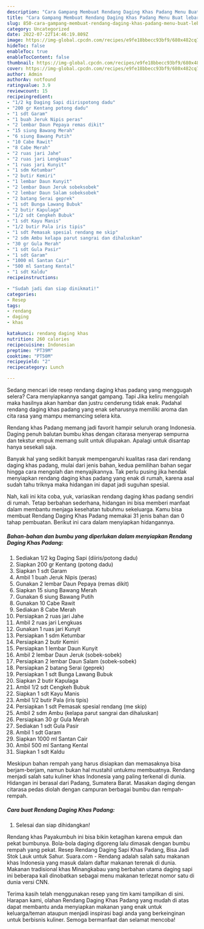 ```yaml
---
description: "Cara Gampang Membuat Rendang Daging Khas Padang Menu Buat lebaran"
title: "Cara Gampang Membuat Rendang Daging Khas Padang Menu Buat lebaran"
slug: 850-cara-gampang-membuat-rendang-daging-khas-padang-menu-buat-lebaran
category: Uncategorized
date: 2022-07-22T14:46:19.809Z
image: https://img-global.cpcdn.com/recipes/e9fe18bbecc93bf9/680x482cq70/rendang-daging-khas-padang-foto-resep-utama.jpg
hideToc: false
enableToc: true
enableTocContent: false
thumbnail: https://img-global.cpcdn.com/recipes/e9fe18bbecc93bf9/680x482cq70/rendang-daging-khas-padang-foto-resep-utama.jpg
cover: https://img-global.cpcdn.com/recipes/e9fe18bbecc93bf9/680x482cq70/rendang-daging-khas-padang-foto-resep-utama.jpg
author: Admin
authorAv: notfound
ratingvalue: 3.9
reviewcount: 15
recipeingredient:
- "1/2 kg Daging Sapi diirispotong dadu"
- "200 gr Kentang potong dadu"
- "1 sdt Garam"
- "1 buah Jeruk Nipis peras"
- "2 lembar Daun Pepaya remas dikit"
- "15 siung Bawang Merah"
- "6 siung Bawang Putih"
- "10 Cabe Rawit"
- "8 Cabe Merah"
- "2 ruas jari Jahe"
- "2 ruas jari Lengkuas"
- "1 ruas jari Kunyit"
- "1 sdm Ketumbar"
- "2 butir Kemiri"
- "1 lembar Daun Kunyit"
- "2 lembar Daun Jeruk sobeksobek"
- "2 lembar Daun Salam sobeksobek"
- "2 batang Serai geprek"
- "1 sdt Bunga Lawang Bubuk"
- "2 butir Kapulaga"
- "1/2 sdt Cengkeh Bubuk"
- "1 sdt Kayu Manis"
- "1/2 butir Pala iris tipis"
- "1 sdt Pemasak spesial rendang me skip"
- "2 sdm Ambu kelapa parut sangrai dan dihaluskan"
- "30 gr Gula Merah"
- "1 sdt Gula Pasir"
- "1 sdt Garam"
- "1000 ml Santan Cair"
- "500 ml Santang Kental"
- "1 sdt Kaldu"
recipeinstructions:

- "Sudah jadi dan siap dinikmati!"
categories:
- Resep
tags:
- rendang
- daging
- khas

katakunci: rendang daging khas 
nutrition: 260 calories
recipecuisine: Indonesian
preptime: "PT39M"
cooktime: "PT50M"
recipeyield: "2"
recipecategory: Lunch

---
```



Sedang mencari ide resep rendang daging khas padang yang menggugah selera? Cara menyiapkannya sangat gampang. Tapi Jika keliru mengolah maka hasilnya akan hambar dan justru cenderung tidak enak. Padahal rendang daging khas padang yang enak seharusnya memiliki aroma dan cita rasa yang mampu memancing selera kita.


Rendang khas Padang memang jadi favorit hampir seluruh orang Indonesia. Daging penuh balutan bumbu khas dengan citarasa menyerap sempurna dan tekstur empuk memang sulit untuk dilupakan. Apalagi untuk disantap hanya sesekali saja.

Banyak hal yang sedikit banyak mempengaruhi kualitas rasa dari rendang daging khas padang, mulai dari jenis bahan, kedua pemilihan bahan segar hingga cara mengolah dan menyajikannya. Tak perlu pusing jika hendak menyiapkan rendang daging khas padang yang enak di rumah, karena asal sudah tahu triknya maka hidangan ini dapat jadi suguhan spesial.


Nah, kali ini kita coba, yuk, variasikan rendang daging khas padang sendiri di rumah. Tetap berbahan sederhana, hidangan ini bisa memberi manfaat dalam membantu menjaga kesehatan tubuhmu sekeluarga. Kamu bisa membuat Rendang Daging Khas Padang memakai 31 jenis bahan dan 0 tahap pembuatan. Berikut ini cara dalam menyiapkan hidangannya.

<!--inarticleads1-->

##### Bahan-bahan dan bumbu yang diperlukan dalam menyiapkan Rendang Daging Khas Padang:

1. Sediakan 1/2 kg Daging Sapi (diiris/potong dadu)
1. Siapkan 200 gr Kentang (potong dadu)
1. Siapkan 1 sdt Garam
1. Ambil 1 buah Jeruk Nipis (peras)
1. Gunakan 2 lembar Daun Pepaya (remas dikit)
1. Siapkan 15 siung Bawang Merah
1. Gunakan 6 siung Bawang Putih
1. Gunakan 10 Cabe Rawit
1. Sediakan 8 Cabe Merah
1. Persiapkan 2 ruas jari Jahe
1. Ambil 2 ruas jari Lengkuas
1. Gunakan 1 ruas jari Kunyit
1. Persiapkan 1 sdm Ketumbar
1. Persiapkan 2 butir Kemiri
1. Persiapkan 1 lembar Daun Kunyit
1. Ambil 2 lembar Daun Jeruk (sobek-sobek)
1. Persiapkan 2 lembar Daun Salam (sobek-sobek)
1. Persiapkan 2 batang Serai (geprek)
1. Persiapkan 1 sdt Bunga Lawang Bubuk
1. Siapkan 2 butir Kapulaga
1. Ambil 1/2 sdt Cengkeh Bubuk
1. Siapkan 1 sdt Kayu Manis
1. Ambil 1/2 butir Pala (iris tipis)
1. Persiapkan 1 sdt Pemasak spesial rendang (me skip)
1. Ambil 2 sdm Ambu (kelapa parut sangrai dan dihaluskan)
1. Persiapkan 30 gr Gula Merah
1. Sediakan 1 sdt Gula Pasir
1. Ambil 1 sdt Garam
1. Siapkan 1000 ml Santan Cair
1. Ambil 500 ml Santang Kental
1. Siapkan 1 sdt Kaldu


Meskipun bahan rempah yang harus disiapkan dan memasaknya bisa berjam-berjam, namun bukan hal mustahil untukmu membuatnya. Rendang menjadi salah satu kuliner khas Indonesia yang paling terkenal di dunia. Hidangan ini berasal dari Padang, Sumatera Barat. Masakan daging dengan citarasa pedas diolah dengan campuran berbagai bumbu dan rempah-rempah. 

<!--inarticleads2-->

##### Cara buat Rendang Daging Khas Padang:


1. Selesai dan siap dihidangkan!

Rendang khas Payakumbuh ini bisa bikin ketagihan karena empuk dan pekat bumbunya. Bola-bola daging digoreng lalu dimasak dengan bumbu rempah yang pekat. Resep Rendang Daging Sapi Khas Padang, Bisa Jadi Stok Lauk untuk Sahur. Suara.com - Rendang adalah salah satu makanan khas Indonesia yang masuk dalam daftar makanan terenak di dunia. Makanan tradisional khas Minangkabau yang berbahan utama daging sapi ini beberapa kali dinobatkan sebagai menu makanan terlezat nomor satu di dunia versi CNN. 

Terima kasih telah menggunakan resep yang tim kami tampilkan di sini. Harapan kami, olahan Rendang Daging Khas Padang yang mudah di atas dapat membantu anda menyiapkan makanan yang enak untuk keluarga/teman ataupun menjadi inspirasi bagi anda yang berkeinginan untuk berbisnis kuliner. Semoga bermanfaat dan selamat mencoba!
